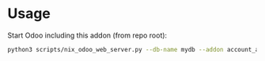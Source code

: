 # Usage

Start Odoo including this addon (from repo root):

```bash
python3 scripts/nix_odoo_web_server.py --db-name mydb --addon account_analytic_root
```
